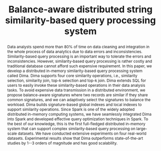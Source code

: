 ---
title: "Balance-aware distributed string similarity-based query processing system"
authors:
- Ji Sun
- Zeyuan Shang
- Guoliang Li
- Dong Deng
- admin

publication_types: ["1"]
publication: In *the 45rd International Conference on Very Large Data Bases (VLDB)*
publication_short: In *VLDB*
publishDate: "2019-07-10"

abstract: Data analysts spend more than 80% of time on data cleaning and integration in the whole process of data analytics due to data errors and inconsistencies. Similarity-based query processing is an important way to tolerate the errors and inconsistencies. However, similarity-based query processing is rather costly and traditional database cannot afford such expensive requirement. In this paper, we develop a distributed in-memory similarity-based query processing system called Dima. Dima supports four core similarity operations, i.e., similarity selection, similarity join, top-k selection and top-k join. Dima extends SQL for users to easily invoke these similarity-based operations in their data analysis tasks. To avoid expensive data transmission in a distributed environment, we propose balance-aware signatures where two records are similar if they share common signatures, and we can adaptively select the signatures to balance the workload. Dima builds signature-based global indexes and local indexes to support similarity operations. Since Spark is one of the widely adopted distributed in-memory computing systems, we have seamlessly integrated Dima into Spark and developed effective query optimization techniques in Spark. To the best of our knowledge, this is the first full-fledged distributed in-memory system that can support complex similarity-based query processing on large-scale datasets. We have conducted extensive experiments on four real-world datasets. Experimental results show that Dima outperforms state-of-the-art studies by 1--3 orders of magnitude and has good scalability.


#tags:
#- Source Themes
featured: true

links:
url_pdf: http://www.vldb.org/pvldb/vol12/p961-sun.pdf

---